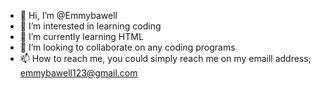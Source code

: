 - 👋 Hi, I’m @Emmybawell
- 👀 I’m interested in learning coding
- 🌱 I’m currently learning HTML
- 💞️ I’m looking to collaborate on any coding programs 
- 📫 How to reach me, you could simply reach me on my emaill address; emmybawell123@gmail.com

<!---
Emmybawell/Emmybawell is a ✨ special ✨ repository because its `README.md` (this file) appears on your GitHub profile.
You can click the Preview link to take a look at your changes.
--->
